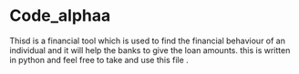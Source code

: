 ﻿# Code_alphaa
Thisd is a financial tool which is used to find the financial behaviour of an individual and it will help the banks to give the loan amounts.
this is written in python and feel free to take and use this file .
